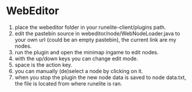 # WebEditor
 
1. place the webeditor folder in your runelite-client/plugins path.
2. edit the pastebin source in webeditor/node/WebNodeLoader.java to your own url (could be an empty pastebin), the current link are my nodes.
3. run the plugin and open the minimap ingame to edit nodes.
4. with the up/down keys you can change edit mode.
5. space is the action key.
6. you can manually (de)select a node by clicking on it.
7. when you stop the plugin the new node data is saved to node data.txt, the file is located from where runelite is ran.
